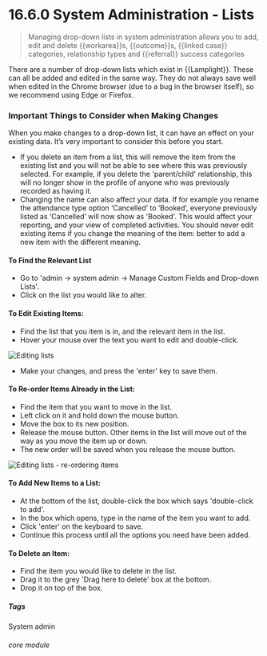 # 16.6.0  <i class="fa fa-cogs"></i>  System Administration - Lists

> Managing drop-down lists in system administration allows you to add, edit and delete {{workarea}}s, {{outcome}}s, {{linked case}} categories, relationship types and {{referral}} success categories



There are a number of drop-down lists which exist in {{Lamplight}}. These can all be added and edited in the same way. They do not always save well when edited in the Chrome browser (due to a bug in the browser itself), so we recommend using Edge or Firefox. 

### Important Things to Consider when Making Changes 

When you make changes to a drop-down list, it can have an effect on your existing data.  It’s very important to consider this before you start.

- If you delete an item from a list, this will remove the item from the existing list and you will not be able to see where this was previously selected. For example, if you delete the 'parent/child' relationship, this will no longer show in the profile of anyone who was previously recorded as having it.
- Changing the name can also affect your data.  If for example you rename the attendance type option ‘Cancelled’ to ‘Booked’, everyone previously listed as ‘Cancelled’ will now show as 'Booked'.  This would affect your reporting, and your view of completed activities.  You should never edit existing items if you change the meaning of the item: better to add a new item with the different meaning.

#### To Find the Relevant List
- Go to 'admin -> system admin -> Manage Custom Fields and Drop-down Lists'.
- Click on the list you would like to alter.

#### To Edit Existing Items:
- Find the list that you item is in, and the relevant item in the list. 
- Hover your mouse over the text you want to edit and double-click.

![Editing lists](144a.png)

- Make your changes, and press the 'enter' key to save them.

#### To Re-order Items Already in the List:
- Find the item that you want to move in the list. 
- Left click on it and hold down the mouse button. 
- Move the box to its new position.
- Release the mouse button. Other items in the list will move out of the way as you move the item up or down. 
- The new order will be saved when you release the mouse button.

![Editing lists - re-ordering items](144b.png)

#### To Add New Items to a List:
- At the bottom of the list, double-click the box which says 'double-click to add'.
- In the box which opens, type in the name of the item you want to add.
- Click 'enter' on the keyboard to save. 
- Continue this process until all the options you need have been added. 

#### To Delete an Item:
- Find the item you would like to delete in the list.
- Drag it to the grey 'Drag here to delete' box at the bottom. 
- Drop it on top of the box.


##### Tags
System admin

###### core module

